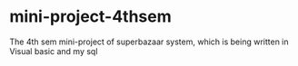 # mini-project-4thsem
The 4th sem mini-project of superbazaar system, which  is being written in Visual basic and my sql
